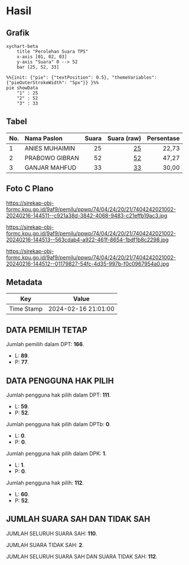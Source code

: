 # Hasil

## Grafik

```mermaid
xychart-beta
    title "Perolehan Suara TPS"
    x-axis [01, 02, 03]
    y-axis "Suara" 0 --> 52
    bar [25, 52, 33]
```

```mermaid
%%{init: {"pie": {"textPosition": 0.5}, "themeVariables": {"pieOuterStrokeWidth": "5px"}} }%%
pie showData
    "1" : 25
    "2" : 52
    "3" : 33
```

## Tabel

| No. | Nama Paslon    | Suara | Suara (raw) | Persentase |
|:--- |:-------------- | -----:| -----------:| ----------:|
| 1   | ANIES MUHAIMIN | 25    | [25][p-1]   | 22,73      |
| 2   | PRABOWO GIBRAN | 52    | [52][p-2]   | 47,27      |
| 3   | GANJAR MAHFUD  | 33    | [33][p-3]   | 30,00      |


[p-1]: https://github.com/gigit-pemilu/pemilu-2024-74-sulawesi-tenggara/blob/main/pilpres/hitung-suara/sub/74-sulawesi-tenggara/sub/04-buton/sub/24-lasalimu-selatan/sub/2021-rejo-sari/sub/002-tps/sub/paslon-1.txt
[p-2]: https://github.com/gigit-pemilu/pemilu-2024-74-sulawesi-tenggara/blob/main/pilpres/hitung-suara/sub/74-sulawesi-tenggara/sub/04-buton/sub/24-lasalimu-selatan/sub/2021-rejo-sari/sub/002-tps/sub/paslon-2.txt
[p-3]: https://github.com/gigit-pemilu/pemilu-2024-74-sulawesi-tenggara/blob/main/pilpres/hitung-suara/sub/74-sulawesi-tenggara/sub/04-buton/sub/24-lasalimu-selatan/sub/2021-rejo-sari/sub/002-tps/sub/paslon-3.txt

## Foto C Plano

https://sirekap-obj-formc.kpu.go.id/9af9/pemilu/ppwp/74/04/24/20/21/7404242021002-20240216-144511--c921a38d-3842-4068-9483-c21effb19ac3.jpg

https://sirekap-obj-formc.kpu.go.id/9af9/pemilu/ppwp/74/04/24/20/21/7404242021002-20240216-144513--563cdab4-a922-461f-8654-1bdf1b8c2298.jpg

https://sirekap-obj-formc.kpu.go.id/9af9/pemilu/ppwp/74/04/24/20/21/7404242021002-20240216-144512--01179827-54fc-4d35-997b-f0c0967954a0.jpg


## Metadata

| Key        | Value               |
| ---------- | ------------------- |
| Time Stamp | 2024-02-16 21:01:00 |


## DATA PEMILIH TETAP

Jumlah pemilih dalam DPT: **166**.
 * L: **89**.
 * P: **77**.

## DATA PENGGUNA HAK PILIH

Jumlah pengguna hak pilih dalam DPT: **111**.
 * L: **59**.
 * P: **52**.

Jumlah pengguna hak pilih dalam DPTb: **0**.
 * L: **0**.
 * P: **0**.

Jumlah pengguna hak pilih dalam DPK: **1**.
 * L: **1**.
 * P: **0**.

Jumlah pengguna hak pilih: **112**.
 * L: **60**.
 * P: **52**.

## JUMLAH SUARA SAH DAN TIDAK SAH

JUMLAH SELURUH SUARA SAH: **110**.

JUMLAH SUARA TIDAK SAH: **2**.

JUMLAH SELURUH SUARA SAH DAN SUARA TIDAK SAH: **112**.


